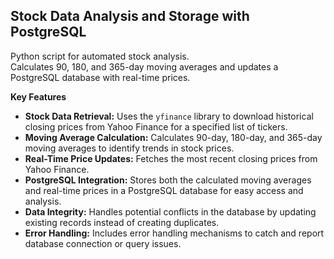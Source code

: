 ## Stock Data Analysis and Storage with PostgreSQL

Python script for automated stock analysis.  
Calculates 90, 180, and 365-day moving averages and updates a PostgreSQL database with real-time prices.

**Key Features**  

* **Stock Data Retrieval:** Uses the `yfinance` library to download historical closing prices from Yahoo Finance for a specified list of tickers. 
* **Moving Average Calculation:** Calculates 90-day, 180-day, and 365-day moving averages to identify trends in stock prices.
* **Real-Time Price Updates:** Fetches the most recent closing prices from Yahoo Finance.
* **PostgreSQL Integration:** Stores both the calculated moving averages and real-time prices in a PostgreSQL database for easy access and analysis.
* **Data Integrity:** Handles potential conflicts in the database by updating existing records instead of creating duplicates.
* **Error Handling:** Includes error handling mechanisms to catch and report database connection or query issues.

